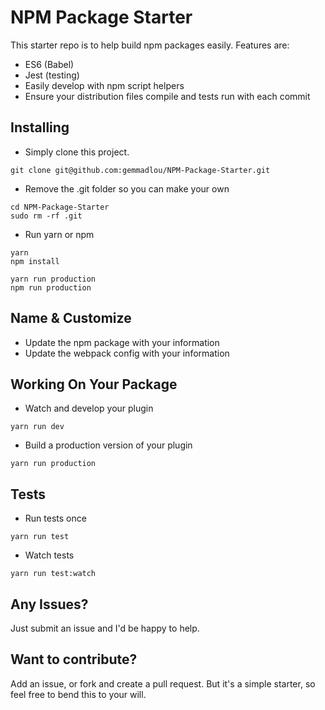 # NPM Package Starter

This starter repo is to help build npm packages easily. Features are:

* ES6 (Babel)
* Jest (testing)
* Easily develop with npm script helpers
* Ensure your distribution files compile and tests run with each commit

## Installing

* Simply clone this project.

```shell
git clone git@github.com:gemmadlou/NPM-Package-Starter.git
```

* Remove the .git folder so you can make your own

```shell
cd NPM-Package-Starter
sudo rm -rf .git
```

* Run yarn or npm

```shell
yarn
npm install

yarn run production
npm run production
```

## Name & Customize

* Update the npm package with your information
* Update the webpack config with your information

## Working On Your Package

* Watch and develop your plugin

```shell
yarn run dev
```

* Build a production version of your plugin

```shell
yarn run production
```

## Tests

* Run tests once

```
yarn run test
```

* Watch tests

```shell
yarn run test:watch
```

## Any Issues?

Just submit an issue and I'd be happy to help.

## Want to contribute?

Add an issue, or fork and create a pull request. But it's a simple starter,
so feel free to bend this to your will.